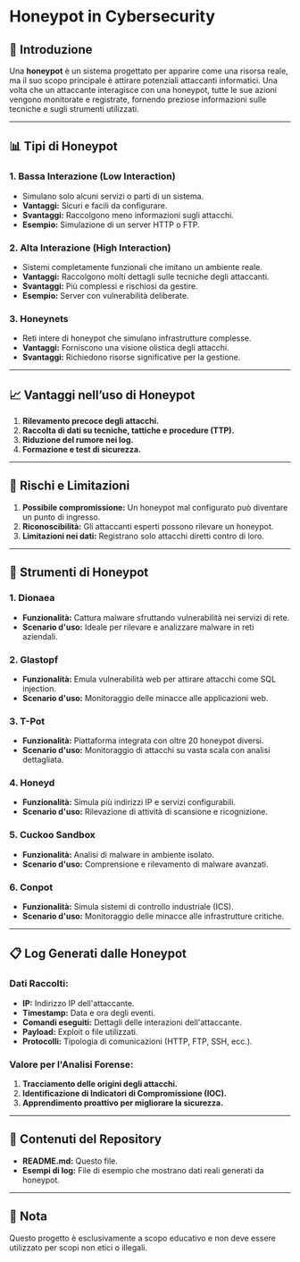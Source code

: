 
# Honeypot in Cybersecurity

## 📄 Introduzione
Una **honeypot** è un sistema progettato per apparire come una risorsa reale, ma il suo scopo principale è attirare potenziali attaccanti informatici. Una volta che un attaccante interagisce con una honeypot, tutte le sue azioni vengono monitorate e registrate, fornendo preziose informazioni sulle tecniche e sugli strumenti utilizzati.

---

## 📊 Tipi di Honeypot

### **1. Bassa Interazione (Low Interaction)**
- Simulano solo alcuni servizi o parti di un sistema.
- **Vantaggi:** Sicuri e facili da configurare.
- **Svantaggi:** Raccolgono meno informazioni sugli attacchi.
- **Esempio:** Simulazione di un server HTTP o FTP.

### **2. Alta Interazione (High Interaction)**
- Sistemi completamente funzionali che imitano un ambiente reale.
- **Vantaggi:** Raccolgono molti dettagli sulle tecniche degli attaccanti.
- **Svantaggi:** Più complessi e rischiosi da gestire.
- **Esempio:** Server con vulnerabilità deliberate.

### **3. Honeynets**
- Reti intere di honeypot che simulano infrastrutture complesse.
- **Vantaggi:** Forniscono una visione olistica degli attacchi.
- **Svantaggi:** Richiedono risorse significative per la gestione.

---

## 📈 Vantaggi nell’uso di Honeypot

1. **Rilevamento precoce degli attacchi.**
2. **Raccolta di dati su tecniche, tattiche e procedure (TTP).**
3. **Riduzione del rumore nei log.**
4. **Formazione e test di sicurezza.**

---

## 🚧 Rischi e Limitazioni

1. **Possibile compromissione:** Un honeypot mal configurato può diventare un punto di ingresso.
2. **Riconoscibilità:** Gli attaccanti esperti possono rilevare un honeypot.
3. **Limitazioni nei dati:** Registrano solo attacchi diretti contro di loro.

---

## 🔧 Strumenti di Honeypot

### **1. Dionaea**
- **Funzionalità:** Cattura malware sfruttando vulnerabilità nei servizi di rete.
- **Scenario d'uso:** Ideale per rilevare e analizzare malware in reti aziendali.

### **2. Glastopf**
- **Funzionalità:** Emula vulnerabilità web per attirare attacchi come SQL injection.
- **Scenario d'uso:** Monitoraggio delle minacce alle applicazioni web.

### **3. T-Pot**
- **Funzionalità:** Piattaforma integrata con oltre 20 honeypot diversi.
- **Scenario d'uso:** Monitoraggio di attacchi su vasta scala con analisi dettagliata.

### **4. Honeyd**
- **Funzionalità:** Simula più indirizzi IP e servizi configurabili.
- **Scenario d'uso:** Rilevazione di attività di scansione e ricognizione.

### **5. Cuckoo Sandbox**
- **Funzionalità:** Analisi di malware in ambiente isolato.
- **Scenario d'uso:** Comprensione e rilevamento di malware avanzati.

### **6. Conpot**
- **Funzionalità:** Simula sistemi di controllo industriale (ICS).
- **Scenario d'uso:** Monitoraggio delle minacce alle infrastrutture critiche.

---

## 📋 Log Generati dalle Honeypot

### **Dati Raccolti:**
- **IP:** Indirizzo IP dell'attaccante.
- **Timestamp:** Data e ora degli eventi.
- **Comandi eseguiti:** Dettagli delle interazioni dell'attaccante.
- **Payload:** Exploit o file utilizzati.
- **Protocolli:** Tipologia di comunicazioni (HTTP, FTP, SSH, ecc.).

### **Valore per l'Analisi Forense:**
1. **Tracciamento delle origini degli attacchi.**
2. **Identificazione di Indicatori di Compromissione (IOC).**
3. **Apprendimento proattivo per migliorare la sicurezza.**

---

## 📂 Contenuti del Repository
- **README.md:** Questo file.
- **Esempi di log:** File di esempio che mostrano dati reali generati da honeypot.

---

## 🚨 Nota
Questo progetto è esclusivamente a scopo educativo e non deve essere utilizzato per scopi non etici o illegali.
